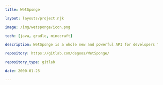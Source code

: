```yaml
---
title: WetSponge

layout: layouts/project.njk

image: /img/wetsponge/icon.png

tech: [java, gradle, minecraft]

description: WetSponge is a whole new and powerful API for developers to let them make their plugins compatible with Spigot and Sponge.

repository: https://gitlab.com/degoos/WetSponge/

repository_type: gitlab

date: 2000-01-25

---
```

